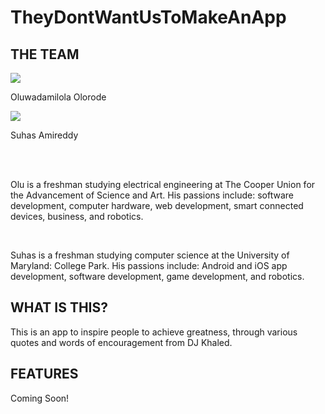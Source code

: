 # TheyDontWantUsToMakeAnApp

<html>
  <h2>THE TEAM</h2>
  <img src="http://i.imgur.com/rRNECVo.jpg" />
  <p>Oluwadamilola Olorode</p>
  <img src="http://i.imgur.com/5HjhpVj.jpg" />
  <p>Suhas Amireddy</p>
  <br/>
  <br/>
  <p>Olu is a freshman studying electrical engineering at The Cooper Union for the Advancement of Science and Art. 
    His passions include: software development, computer hardware, web development, 
      smart connected devices, business, and robotics.</p>
  <br/>
  <p>Suhas is a freshman studying computer science at the University of Maryland: College Park. His passions include: 
    Android and iOS app development, software development, game development, and robotics.</p>
  
  <h2>WHAT IS THIS?</h2>
  <p>This is an app to inspire people to achieve greatness, through various quotes and words of encouragement from DJ Khaled.</p>
  
  <h2>FEATURES</h2>
  <p>Coming Soon!</p>
  
</html>
